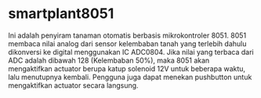# smartplant8051
Ini adalah penyiram tanaman otomatis berbasis mikrokontroler 8051. 8051 membaca nilai analog dari sensor kelembaban tanah yang terlebih dahulu dikonversi ke digital menggunakan IC ADC0804. Jika nilai yang terbaca dari ADC adalah dibawah 128 (Kelembaban 50%), maka 8051 akan mengaktifkan actuator berupa katup solenoid 12V untuk beberapa waktu, lalu menutupnya kembali. Pengguna juga dapat menekan pushbutton untuk mengaktifkan actuator secara langsung.
